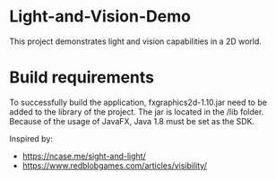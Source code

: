 # Light-and-Vision-Demo

This project demonstrates light and vision capabilities in a 2D world.

# Build requirements

To successfully build the application, fxgraphics2d-1.10.jar need to be added to the library of the project. The jar is located in the /lib folder.
Because of the usage of JavaFX, Java 1.8 must be set as the SDK.



Inspired by:

- https://ncase.me/sight-and-light/
- https://www.redblobgames.com/articles/visibility/

